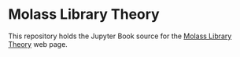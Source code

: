 # Molass Library Theory

This repository holds the Jupyter Book source for the [Molass Library Theory](https://freesemt.github.io/molass-theory/) web page.
